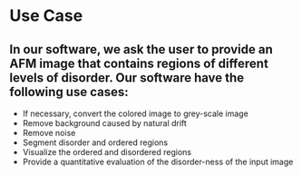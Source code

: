 # Use Case

## In our software, we ask the user to provide an AFM image that contains regions of different levels of disorder. Our software have the following use cases:
* If necessary, convert the colored image to grey-scale image
* Remove background caused by natural drift
* Remove noise
* Segment disorder and ordered regions
* Visualize the ordered and disordered regions
* Provide a quantitative evaluation of the disorder-ness of the input image
